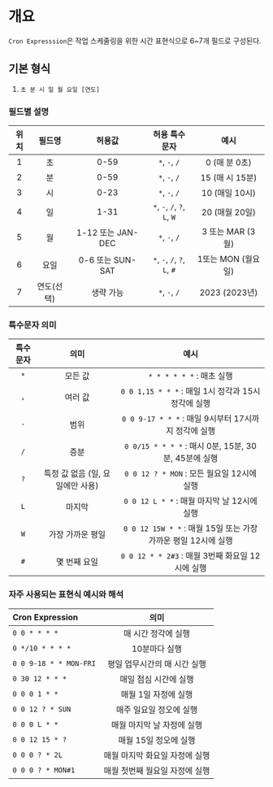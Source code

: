 # 개요

`Cron Expresssion`은 작업 스케줄링을 위한 시간 표현식으로 6~7개 필드로 구성된다.

## 기본 형식

1. `초 분 시 일 월 요일 [연도]`

### 필드별 설명

| 위치  |  필드명   |       허용값       |           허용 특수문자            |      예시       |
| :-: | :----: | :-------------: | :--------------------------: | :-----------: |
|  1  |   초    |      0-59       |        `*`, `-`, `/`         |  0 (매 분 0초)   |
|  2  |   분    |      0-59       |        `*`, `-`, `/`         | 15 (매 시 15분)  |
|  3  |   시    |      0-23       |        `*`, `-`, `/`         |  10 (매일 10시)  |
|  4  |   일    |      1-31       | `*`, `-`, `/`, `?`, `L`, `W` |  20 (매월 20일)  |
|  5  |   월    | 1-12 또는 JAN-DEC |        `*`, `-`, `/`         | 3 또는 MAR (3월) |
|  6  |   요일   | 0-6 또는 SUN-SAT  | `*`, `-`, `/`, `?`, `L`, `#` | 1또는 MON (월요일) |
|  7  | 연도(선택) |      생략 가능      |        `*`, `-`, `/`         | 2023 (2023년)  |

### 특수문자 의미

| 특수문자 |          의미          |                       예시                       |
| :--: | :------------------: | :--------------------------------------------: |
| `*`  |         모든 값         |             `* * * * * *` : 매초 실행              |
| `,`  |         여러 값         |    `0 0 1,15 * * *` : 매일 1시 정각과 15시 정각에 실행     |
| `-`  |          범위          |    `0 0 9-17 * * *` : 매일 9시부터 17시까지 정각에 실행     |
| `/`  |          증분          |  `0 0/15 * * * *` : 매시 0분, 15분, 30분, 45분에 실행   |
| `?`  | 특정 값 없음 (일, 요일에만 사용) |       `0 0 12 ? * MON` : 모든 월요일 12시에 실행        |
| `L`  |         마지막          |       `0 0 12 L * *` : 매월 마지막 날 12시에 실행        |
| `W`  |      가장 가까운 평일       | `0 0 12 15W * *` : 매월 15일 또는 가장 가까운 평일 12시에 실행 |
| `#`  |       몇 번째 요일        |     `0 0 12 * * 2#3` : 매월 3번째 화요일 12시에 실행      |

### 자주 사용되는 표현식 예시와 해석

| Cron Expression        |        의미         |
| :--------------------- | :---------------: |
| `0 0 * * * *`          |    매 시간 정각에 실행    |
| `0 */10 * * * *`       |     10분마다 실행      |
| `0 0 9-18 * * MON-FRI` | 평일 업무시간의 매 시간 실행  |
| `0 30 12 * * *`        |   매일 점심 시간에 실행    |
| `0 0 0 1 * *`          |   매월 1일 자정에 실행    |
| `0 0 12 ? * SUN`       |   매주 일요일 정오에 실행   |
| `0 0 0 L * *`          |  매월 마지막 날 자정에 실행  |
| `0 0 12 15 * ?`        |   매월 15일 정오에 실행   |
| `0 0 0 ? * 2L`         | 매월 마지막 화요일 자정에 실행 |
| `0 0 0 ? * MON#1`      | 매월 첫번째 월요일 자정에 실행 |